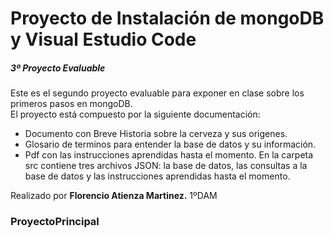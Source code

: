 # Proyecto de Instalación de mongoDB y Visual Estudio Code

##### 3º Proyecto Evaluable 

Este es el segundo proyecto evaluable para exponer en clase sobre los primeros pasos en mongoDB.<br>
El proyecto está compuesto por la siguiente documentación:
*    Documento con Breve Historia sobre la cerveza y sus origenes.
*    Glosario de terminos para entender la base de datos y su información.
*    Pdf con las instrucciones aprendidas hasta el momento.
En la carpeta src contiene tres archivos JSON: la base de datos, las consultas a la base de datos y las instrucciones aprendidas hasta el momento.
 

Realizado por **Florencio Atienza Martinez.** 1ºDAM
### ProyectoPrincipal
